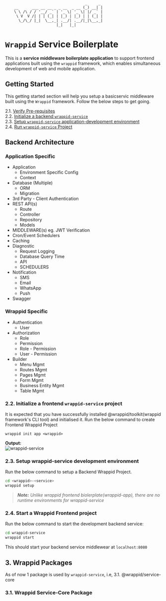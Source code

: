 ```
                                    _     _
    __      ___ __ __ _ _ __  _ __ (_) __| |
    \ \ /\ / / '__/ _` | '_ \| '_ \| |/ _` |
     \ V  V /| | | (_| | |_) | |_) | | (_| |
      \_/\_/ |_|  \__,_| .__/| .__/|_|\__,_|
                       |_|   |_|

```

# `Wrappid` Service Boilerplate

This is a **service middleware boilerplate application** to support frontend applications built using the `wrappid` framework, which enables simultaneous development of web and mobile application.

## Getting Started
This getting started section will help you setup a basicservic middleware built using the `Wrappid` framework. Follow the below steps to get going.   

2.1. [Verify Pre-requisites]()   
2.2. [Initialize a backend `wrappid-service`]()   
2.3. [Setup `wrappid-service` application-development environment]()   
2.4. [Run `wrappid-service` Project]()   
## Backend Architecture

### Application Specific

- Application
  - Environment Specific Config
  - Context
- Database (Multiple)
  - ORM
  - Migration
- 3rd Party - Client Authentication
- REST API(s)
  - Route
  - Controller
  - Repository
  - Models
- MIDDLEWARE(s) eg. JWT Verification
- Cron/Event Schedulers
- Caching
- Diagnostic
  - Request Logging
  - Database Query Time
  - API
  - SCHEDULERS
- Notification
  - SMS
  - Email
  - WhatsApp
  - Push
- Swagger

### Wrappid Specific

- Authentication
  - User
- Authorization
  - Role
  - Permission
  - Role - Permission
  - User - Permission
- Builder
  - Menu Mgmt
  - Routes Mgmt
  - Pages Mgmt
  - Form Mgmt
  - Business Entity Mgmt
  - Table Mgmt

### 2.2. Initialize a frontend `wrappid-service` project

It is expected that you have successfully installed @wrappid/toolkit(wrappid framework's CLI tool) and initialised it.
Run the below command to create Frontend Wrappid Project

```terminal
wrappid init app <wrappid>
```

**Output:**  
![wrappid-service](https://github.com/wrappid/.github/assets/61864488/b5c91ac7-f30f-48e7-b3f3-f0e736f27e95)


### 2.3. Setup wrappid-service development environment

Run the below command to setup a Backend Wrappid Project.

```bash
cd <wrappid>-<service>
wrappid setup
```

> **_Note:_** _Unlike wrappid frontend biolerplate(wrappid-app), there are no runtime environments for wrappid-service_

### 2.4. Start a Wrappid Frontend project

Run the below command to start the development backend service:
```bash
cd wrappid-service
wrappid start
```

This should start your backend service middlewear at `localhost:8080`


## 3. Wrappid Packages

As of now 1 package is used by `wrappid-service`, i.e,
 3.1. @wrappid/service-core   

### 3.1. Wrappid Service-Core Package